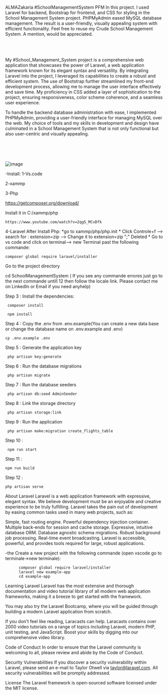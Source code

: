   ALMAZakaria #SchoolManagementSystem PFM
In this project. I used Laravel for backend, Bootstrap for frontend, and CSS for styling in the School Management System project. PHPMyAdmin eased MySQL database management. The result is a user-friendly, visually appealing system with efficient functionality. Feel free to reuse my Crude School Management System. A mention, would be appreciated.

<br>
<br>
<br>
My #School_Management_System project is a comprehensive web application that showcases the power of Laravel, a web application framework known for its elegant syntax and versatility. By integrating Laravel into the project, I leveraged its capabilities to create a robust and efficient system. The use of Bootstrap further streamlined my front-end development process, allowing me to manage the user interface effectively and save time. My proficiency in CSS added a layer of sophistication to the project, ensuring responsiveness, color scheme coherence, and a seamless user experience.

To handle the backend database administration with ease, I implemented PHPMyAdmin, providing a user-friendly interface for managing MySQL over the web. My choice of tools and my skills in development and design have culminated in a School Management System that is not only functional but also user-centric and visually appealing.


<br>
<br>
<br>


![image](https://github.com/ALMAZakaria/ALMAZakariaSchoolManagementPFM/assets/76885545/4ab44e39-512e-4243-b10f-ac09684fbf12)



-Install:
1-Vs.code
 
2-xammp

3-Php 

https://getcomposer.org/download/

Install it in C:/xammp/php 
			
    https://www.youtube.com/watch?v=2qgS_MCvDfk

4-Laravel
After Install Php:
	*go to xammp/php/php.init
	* Click Controle+f --> search for : extension=zip --> Change it to extension=zip ";" Deleted
	* Go to vs code and click on terminal--> new Terminal past the following commande:
		
  	composer global require laravel/installer

Go to the project directory

cd SchoolManagementSystem ( If you see any commande errores just go to the next commande untill 12 then follow the locale link. Please contact me on LinkedIn or Email if you need anyhelp)

Step 3 : Install the dependencies:

	 composer install
  
	 npm install
Step 4 : Copy the .env from .env.example(You can create a new data base or change the database name on .env.example and .env)

	cp .env.example .env
 
Step 5 : Generate the application key

	 php artisan key:generate

Step 6 : Run the database migrations

	 php artisan migrate

Step 7 : Run the database seeders

	 php artisan db:seed AdminSeeder

Step 8 : Link the storage directory

	 php artisan storage:link

Step 9 : Run the application

	 php artisan make:migration create_flights_table


Step 10 :

	 npm run start
Step 11 :	

	npm run build
 
 Step 12 :
 
 	php artisan serve
 
About Laravel
Laravel is a web application framework with expressive, elegant syntax. We believe development must be an enjoyable and creative experience to be truly fulfilling. Laravel takes the pain out of development by easing common tasks used in many web projects, such as:

Simple, fast routing engine.
Powerful dependency injection container.
Multiple back-ends for session and cache storage.
Expressive, intuitive database ORM.
Database agnostic schema migrations.
Robust background job processing.
Real-time event broadcasting.
Laravel is accessible, powerful, and provides tools required for large, robust applications.


-the Create a new project with the following commande (open vscode go to terminale->new terminale):
 
		  composer global require laravel/installer
		  laravel new example-app
		  cd example-app
    
Learning Laravel
Laravel has the most extensive and thorough documentation and video tutorial library of all modern web application frameworks, making it a breeze to get started with the framework.

You may also try the Laravel Bootcamp, where you will be guided through building a modern Laravel application from scratch.

If you don't feel like reading, Laracasts can help. Laracasts contains over 2000 video tutorials on a range of topics including Laravel, modern PHP, unit testing, and JavaScript. Boost your skills by digging into our comprehensive video library.


Code of Conduct
In order to ensure that the Laravel community is welcoming to all, please review and abide by the Code of Conduct.

Security Vulnerabilities
If you discover a security vulnerability within Laravel, please send an e-mail to Taylor Otwell via taylor@laravel.com. All security vulnerabilities will be promptly addressed.

License
The Laravel framework is open-sourced software licensed under the MIT license.
